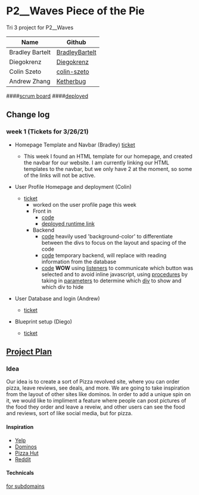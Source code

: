 # P2__Waves Piece of the Pie
Tri 3 project for P2__Waves

<!-- the table of all of the members with the github username linked -->
|Name|	Github   | 
|--|--|
| Bradley Bartelt  |  [BradleyBartelt](https://github.com/BradleyBartelt) |
| Diegokrenz | [Diegokrenz](https://github.com/Diegokrenz) |
| Colin Szeto  |  [colin-szeto](https://github.com/colin-szeto) |
| Andrew Zhang | [Ketherbug](https://github.com/Ketherbug) |

####[scrum board](https://github.com/BradleyBartelt/P2__Waves/projects/1) 
####[deployed](http://76.167.66.16:5000/)

## Change log

### week 1 (Tickets for 3/26/21)

 - Homepage Template and Navbar (Bradley) [ticket](https://github.com/BradleyBartelt/P2__Waves/projects/1#card-57623685)
   - This week I found an HTML template for our homepage, and created the navbar for our website. I am currently linking our HTML templates to the navbar, but we only have 2 at the moment, so some of the links will not be active. 
     
- User Profile Homepage and deployment (Colin)
    - [ticket](https://github.com/BradleyBartelt/P2__Waves/projects/1#card-57444830)
        - worked on the user profile page this week
        - Front in
            - [code](https://github.com/BradleyBartelt/P2__Waves/blob/main/views/profile/templates/profile/user_profile.html) 
            - [deployed runtime link](http://76.167.66.16:5000/profile/userprofile)
        - Backend
            - [code](https://github.com/BradleyBartelt/P2__Waves/blob/4dec3a55ad83f5b10a0ab74c74ea226474b2ceff/views/profile/templates/profile/user_profile.html#L14-L150) heavily used 'background-color' to differentiate between the divs to focus on the layout and spacing of the code
            - [code](https://github.com/BradleyBartelt/P2__Waves/blob/main/views/profile/models/temp_info.py) temporary backend, will replace with reading information from the database
            - [code](https://github.com/BradleyBartelt/P2__Waves/blob/4dec3a55ad83f5b10a0ab74c74ea226474b2ceff/views/profile/templates/profile/user_profile.html#L229-L271) **WOW** using [listeners](https://github.com/BradleyBartelt/P2__Waves/blob/4dec3a55ad83f5b10a0ab74c74ea226474b2ceff/views/profile/templates/profile/user_profile.html#L231-L234) to communicate which button was selected and to avoid inline javascript, using [procedures](https://github.com/BradleyBartelt/P2__Waves/blob/4dec3a55ad83f5b10a0ab74c74ea226474b2ceff/views/profile/templates/profile/user_profile.html#L253-L267) by taking in [parameters](https://github.com/BradleyBartelt/P2__Waves/blob/4dec3a55ad83f5b10a0ab74c74ea226474b2ceff/views/profile/templates/profile/user_profile.html#L238) to determine which [div](https://github.com/BradleyBartelt/P2__Waves/blob/4dec3a55ad83f5b10a0ab74c74ea226474b2ceff/views/profile/templates/profile/user_profile.html#L199-L225) to show and which div to hide
-  User Database and login (Andrew)
    - [ticket](https://github.com/BradleyBartelt/P2__Waves/projects/1#card-57787718)
-  Blueprint setup (Diego)
    - [ticket](https://github.com/BradleyBartelt/P2__Waves/projects/1#card-57650333])
## [Project Plan](https://docs.google.com/document/d/1vByAzVE8BIA5xQ6L1B1xQvrMjikYDGONuw1jXJDoZHk/edit?usp=sharing)
### Idea
Our idea is to create a sort of Pizza revolved site, where you can order pizza, leave reviews, see deals, and more. We are going to take inspiration from the layout of other sites like dominos. In order to add a unique spin on it, we would like to impliment a feature where people can post pictures of the food they order and leave a reveiw, and other users can see the food and reviews, sort of like social media, but  for pizza.

#### Inspiration
- [Yelp](https://www.yelp.com/search?cflt=pizza&find_loc=San+Diego%2C+CA)
- [Dominos](https://pizza.dominos.com/california/san-diego/3485-del-mar-heights-rd/)
- [Pizza Hut](https://www.pizzahut.com/)
- [Reddit](https://www.reddit.com/)

#### Technicals
[for subdomains](https://www.digitalocean.com/community/tutorials/how-to-set-up-nginx-server-blocks-virtual-hosts-on-ubuntu-16-04)

